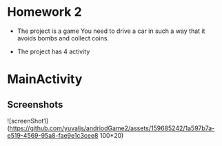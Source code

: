 
#    Homework 2

- The project is a game You need to drive a car in such a way that it avoids bombs and collect coins.


- The project has 4 activity


# MainActivity


## Screenshots


![screenShot1](https://github.com/yuvaljs/andriodGame2/assets/159685242/1a597b7a-e519-4569-95a8-fae9e1c3cee8 100*20)


   
   
